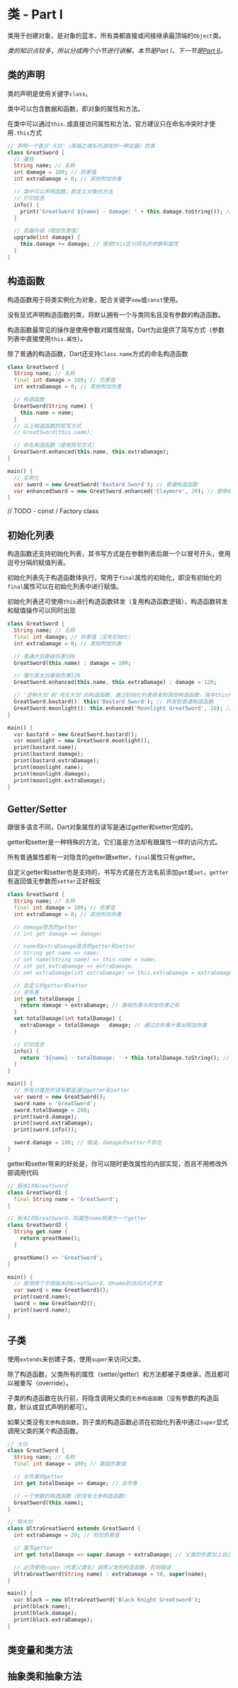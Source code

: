 # 类 - Part I

类用于创建对象，是对象的蓝本，所有类都直接或间接继承最顶端的`Object`类。

_类的知识点较多，所以分成两个小节进行讲解，本节是Part I，下一节是_[_Part II_](/language/class_ii.md)_。_

## 类的声明

类的声明是使用关键字`class`。

类中可以包含数据和函数，即对象的属性和方法。

在类中可以通过`this.`或直接访问属性和方法，官方建议只在命名冲突时才使用`.this`方式

```dart
// 声明一个表示'大剑'（黑暗之魂系列游戏的一种武器）的类
class GreatSword {
  // 属性
  String name; // 名称
  int damage = 100; // 伤害值
  int extraDamage = 0; // 其他附加伤害

  // 类中可以声明函数，即定义对象的方法
  // 打印信息
  info() {
    print('GreatSword ${name} - damage: ' + this.damage.toString()); // 通过this或直接访问属性
  }

  // 武器升级（增加伤害值）
  upgrade(int damage) {
    this.damage += damage; // 使用this区分同名的参数和属性
  }
}
```

## 构造函数

构造函数用于将类实例化为对象，配合关键字`new`或`const`使用。

没有显式声明构造函数的类，将默认拥有一个与类同名且没有参数的构造函数。

构造函数最常见的操作是使用参数对属性赋值，Dart为此提供了简写方式（参数列表中直接使用`this.属性`）。

除了普通的构造函数，Dart还支持`Class.name`方式的命名构造函数

```dart
class GreatSword {
  String name; // 名称
  final int damage = 100; // 伤害值
  int extraDamage = 0; // 其他附加伤害

  // 构造函数
  GreatSword(String name) {
    this.name = name;
  }
  // 以上构造函数的简写方式
  // GreatSword(this.name);

  // 命名构造函数（使用简写方式）
  GreatSword.enhanced(this.name, this.extraDamage);
}

main() {
  // 实例化
  var sword = new GreatSword('Bastard Sword'); // 普通构造函数
  var enhancedSword = new GreatSword.enhanced('Claymore', 20); // 使用命名构造函数
}
```

// TODO - const / Factory class

## 初始化列表

构造函数还支持初始化列表，其书写方式是在参数列表后跟一个以冒号开头，使用逗号分隔的赋值列表。

初始化列表先于构造函数体执行，常用于`final`属性的初始化，即没有初始化的`final`属性可以在初始化列表中进行赋值。

初始化列表还可使用`this`进行构造函数转发（复用构造函数逻辑），构造函数转发和赋值操作可以同时出现

```dart
class GreatSword {
  String name; // 名称
  final int damage; // 伤害值（没有初始化）
  int extraDamage = 0; // 其他附加伤害

  // 普通大剑基础伤害100
  GreatSword(this.name) : damage = 100;

  // 强化版大剑基础伤害120
  GreatSword.enhanced(this.name, this.extraDamage) : damage = 120;

  // '混种大剑'和'月光大剑'的构造函数，通过初始化列表转发到其他构造函数，其中this代表类名
  GreatSword.bastard(): this('Bastard Sword'); // 转发到普通构造函数
  GreatSword.moonlight(): this.enhanced('Moonlight GreatSword', 10); // 转发到命名构造函数
}

main() {
  var bastard = new GreatSword.bastard();
  var moonlight = new GreatSword.moonlight();
  print(bastard.name);
  print(bastard.damage);
  print(bastard.extraDamage);
  print(moonlight.name);
  print(moonlight.damage);
  print(moonlight.extraDamage);
}
```

## Getter/Setter

跟很多语言不同，Dart对象属性的读写是通过getter和setter完成的。

getter和setter是一种特殊的方法，它们虽是方法却有跟属性一样的访问方式。

所有普通属性都有一对隐含的getter跟setter，`final`属性只有getter。

自定义getter和setter也是支持的，书写方式是在方法名前添加`get`或`set`，`getter`有返回值无参数而`setter`正好相反

```dart
class GreatSword {
  String name; // 名称
  final int damage = 100; // 伤害值
  int extraDamage = 0; // 其他附加伤害

  // damage隐含的getter
  // int get damage => damage;

  // name和extraDamage隐含的getter和setter
  // String get name => name;
  // set name(String name) => this.name = name;
  // int get extraDamage => extraDamage;
  // set extraDamage(int extraDamage) => this.extraDamage = extraDamage;

  // 自定义的getter和setter
  // 总伤害
  int get totalDamage {
    return damage + extraDamage; // 基础伤害与附加伤害之和
  }
  set totalDamage(int totalDamage) {
    extraDamage = totalDamage - damage; // 通过总伤害计算出附加伤害
  }

  // 打印信息
  info() {
    return '${name} - totalDamage: ' + this.totalDamage.toString(); // 通过this或直接访问属性
  }
}

main() {
  // 所有对属性的读写都是通过getter和setter
  var sword = new GreatSword();
  sword.name = 'GreatSword';
  sword.totalDamage = 200;
  print(sword.damage);
  print(sword.extraDamage);
  print(sword.info());

  sword.damage = 180; // 错误，damage的setter不存在  
}
```

getter和setter带来的好处是，你可以随时更改属性的内部实现，而且不用修改外部调用代码

```dart
// 版本1的GreatSword
class GreatSword1 {
  final String name = 'GreatSword';
}

// 版本2的GreatSword，将属性name转换为一个getter
class GreatSword2 {
  String get name {
    return greatName();
  }

  greatName() => 'GreatSword';
}

main() {
  // 使用两个不同版本的GreatSword，对name的访问方式不变
  var sword = new GreatSword1();
  print(sword.name);
  sword = new GreatSword2();
  print(sword.name);
}
```

## 子类

使用`extends`来创建子类，使用`super`来访问父类。

除了构造函数，父类所有的属性（setter/getter）和方法都被子类继承，而且都可以被重写（override）。

子类的构造函数在执行前，将隐含调用父类的`无参构造函数`（没有参数的构造函数，默认或显式声明的都可）。

如果父类没有`无参构造函数`，则子类的构造函数必须在初始化列表中通过`super`显式调用父类的某个构造函数。

```dart
// 大剑
class GreatSword {
  String name; // 名称
  final int damage = 100; // 基础伤害值

  // 总伤害的getter
  int get totalDamage => damage; // 总伤害

  // 一个参数的构造函数（即没有无参构造函数）
  GreatSword(this.name);
}

// 特大剑
class UltraGreatSword extends GreatSword {
  int extraDamage = 20; // 附加伤害值

  // 重写getter
  int get totalDamage => super.damage + extraDamage; // 父类的伤害加上自己的附加伤害为总伤害（super可省略）

  // 必须使用super（代表父类名）调用父类的构造函数，否则错误
  UltraGreatSword(String name) : extraDamage = 50, super(name);
}

main() {
  var black = new UltraGreatSword('Black Knight Greatsword');
  print(black.name);
  print(black.damage);
  print(black.extraDamage);
}
```

## 类变量和类方法

## 抽象类和抽象方法



